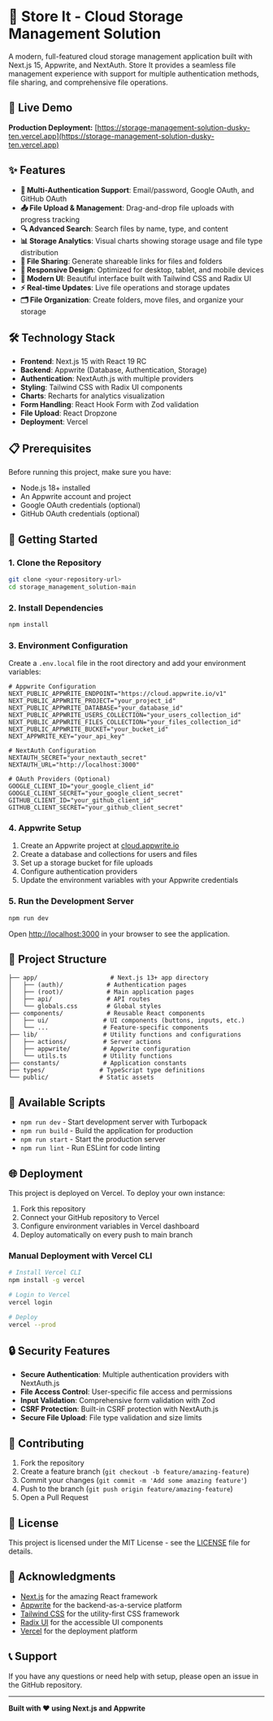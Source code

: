 # 📁 Store It - Cloud Storage Management Solution

A modern, full-featured cloud storage management application built with Next.js 15, Appwrite, and NextAuth. Store It provides a seamless file management experience with support for multiple authentication methods, file sharing, and comprehensive file operations.

## 🚀 Live Demo

**Production Deployment:** [https://storage-management-solution-dusky-ten.vercel.app](https://storage-management-solution-dusky-ten.vercel.app)

## ✨ Features

- **🔐 Multi-Authentication Support**: Email/password, Google OAuth, and GitHub OAuth
- **📤 File Upload & Management**: Drag-and-drop file uploads with progress tracking
- **🔍 Advanced Search**: Search files by name, type, and content
- **📊 Storage Analytics**: Visual charts showing storage usage and file type distribution
- **🔗 File Sharing**: Generate shareable links for files and folders
- **📱 Responsive Design**: Optimized for desktop, tablet, and mobile devices
- **🎨 Modern UI**: Beautiful interface built with Tailwind CSS and Radix UI
- **⚡ Real-time Updates**: Live file operations and storage updates
- **🗂️ File Organization**: Create folders, move files, and organize your storage

## 🛠️ Technology Stack

- **Frontend**: Next.js 15 with React 19 RC
- **Backend**: Appwrite (Database, Authentication, Storage)
- **Authentication**: NextAuth.js with multiple providers
- **Styling**: Tailwind CSS with Radix UI components
- **Charts**: Recharts for analytics visualization
- **Form Handling**: React Hook Form with Zod validation
- **File Upload**: React Dropzone
- **Deployment**: Vercel

## 📋 Prerequisites

Before running this project, make sure you have:

- Node.js 18+ installed
- An Appwrite account and project
- Google OAuth credentials (optional)
- GitHub OAuth credentials (optional)

## 🚀 Getting Started

### 1. Clone the Repository

```bash
git clone <your-repository-url>
cd storage_management_solution-main
```

### 2. Install Dependencies

```bash
npm install
```

### 3. Environment Configuration

Create a `.env.local` file in the root directory and add your environment variables:

```env
# Appwrite Configuration
NEXT_PUBLIC_APPWRITE_ENDPOINT="https://cloud.appwrite.io/v1"
NEXT_PUBLIC_APPWRITE_PROJECT="your_project_id"
NEXT_PUBLIC_APPWRITE_DATABASE="your_database_id"
NEXT_PUBLIC_APPWRITE_USERS_COLLECTION="your_users_collection_id"
NEXT_PUBLIC_APPWRITE_FILES_COLLECTION="your_files_collection_id"
NEXT_PUBLIC_APPWRITE_BUCKET="your_bucket_id"
NEXT_APPWRITE_KEY="your_api_key"

# NextAuth Configuration
NEXTAUTH_SECRET="your_nextauth_secret"
NEXTAUTH_URL="http://localhost:3000"

# OAuth Providers (Optional)
GOOGLE_CLIENT_ID="your_google_client_id"
GOOGLE_CLIENT_SECRET="your_google_client_secret"
GITHUB_CLIENT_ID="your_github_client_id"
GITHUB_CLIENT_SECRET="your_github_client_secret"
```

### 4. Appwrite Setup

1. Create an Appwrite project at [cloud.appwrite.io](https://cloud.appwrite.io)
2. Create a database and collections for users and files
3. Set up a storage bucket for file uploads
4. Configure authentication providers
5. Update the environment variables with your Appwrite credentials

### 5. Run the Development Server

```bash
npm run dev
```

Open [http://localhost:3000](http://localhost:3000) in your browser to see the application.

## 📁 Project Structure

```
├── app/                    # Next.js 13+ app directory
│   ├── (auth)/            # Authentication pages
│   ├── (root)/            # Main application pages
│   ├── api/               # API routes
│   └── globals.css        # Global styles
├── components/            # Reusable React components
│   ├── ui/               # UI components (buttons, inputs, etc.)
│   └── ...               # Feature-specific components
├── lib/                  # Utility functions and configurations
│   ├── actions/          # Server actions
│   ├── appwrite/         # Appwrite configuration
│   └── utils.ts          # Utility functions
├── constants/            # Application constants
├── types/               # TypeScript type definitions
└── public/              # Static assets
```

## 🔧 Available Scripts

- `npm run dev` - Start development server with Turbopack
- `npm run build` - Build the application for production
- `npm run start` - Start the production server
- `npm run lint` - Run ESLint for code linting

## 🌐 Deployment

This project is deployed on Vercel. To deploy your own instance:

1. Fork this repository
2. Connect your GitHub repository to Vercel
3. Configure environment variables in Vercel dashboard
4. Deploy automatically on every push to main branch

### Manual Deployment with Vercel CLI

```bash
# Install Vercel CLI
npm install -g vercel

# Login to Vercel
vercel login

# Deploy
vercel --prod
```

## 🔒 Security Features

- **Secure Authentication**: Multiple authentication providers with NextAuth.js
- **File Access Control**: User-specific file access and permissions
- **Input Validation**: Comprehensive form validation with Zod
- **CSRF Protection**: Built-in CSRF protection with NextAuth.js
- **Secure File Upload**: File type validation and size limits

## 🤝 Contributing

1. Fork the repository
2. Create a feature branch (`git checkout -b feature/amazing-feature`)
3. Commit your changes (`git commit -m 'Add some amazing feature'`)
4. Push to the branch (`git push origin feature/amazing-feature`)
5. Open a Pull Request

## 📄 License

This project is licensed under the MIT License - see the [LICENSE](LICENSE) file for details.

## 🙏 Acknowledgments

- [Next.js](https://nextjs.org/) for the amazing React framework
- [Appwrite](https://appwrite.io/) for the backend-as-a-service platform
- [Tailwind CSS](https://tailwindcss.com/) for the utility-first CSS framework
- [Radix UI](https://www.radix-ui.com/) for the accessible UI components
- [Vercel](https://vercel.com/) for the deployment platform

## 📞 Support

If you have any questions or need help with setup, please open an issue in the GitHub repository.

---

**Built with ❤️ using Next.js and Appwrite**